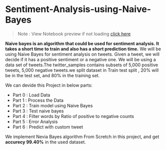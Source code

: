 # Sentiment-Analysis-using-Naive-Bayes

> Note : View Notebook preview if not loading [click here](https://nbviewer.jupyter.org/github/cdaman123/Sentiment-Analysis-using-Naive-Bayes/blob/main/Sentiment_Analysis_NB.ipynb#)  


**Naive bayes is an algorithm that could be used for sentiment analysis. It takes a short time to train and also has a short prediction time.** We will be using Naive Bayes for sentiment analysis on tweets. Given a tweet, we will decide if it has a positive sentiment or a negative one. We will be using a data set of tweets.The twitter_samples contains subsets of 5,000 positive tweets, 5,000 negative tweets.we split dataset in Train test split , 20% will be in the test set, and 80% in the training set. 


We can devide this Project in below parts:
* Part 0 : Load Data
* Part 1 : Process the Data
* Part 2 : Train model using Naive Bayes
* Part 3 : Test naive bayes
* Part 4 : Filter words by Ratio of positive to negative counts
* Part 5 : Error Analysis
* Part 6 : Predict with custom tweet

We implement Nevia Bayes algorithm From Scretch in this project, and get **accurecy 99.40%** in the used dataset.

